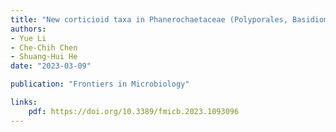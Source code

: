 ```yaml
---
title: "New corticioid taxa in Phanerochaetaceae (Polyporales, Basidiomycota) from East Asia"
authors:
- Yue Li
- Che-Chih Chen
- Shuang-Hui He
date: "2023-03-09"

publication: "Frontiers in Microbiology"

links:
    pdf: https://doi.org/10.3389/fmicb.2023.1093096
---
```

